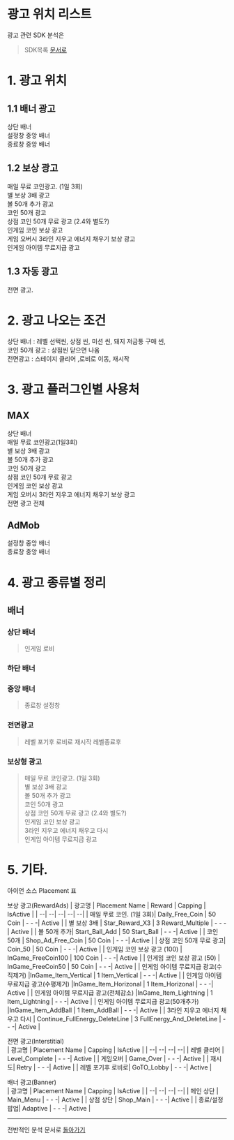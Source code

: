 광고 위치 리스트
=============================
광고 관련 SDK 분석은
> SDK목록 [문서로](/리스트/SDK_목록.md) 

# 1. 광고 위치
## 1.1 배너 광고
 상단 배너  
 설정창 중앙 배너  
 종료창 중앙 배너  
## 1.2 보상 광고
매일 무료 코인광고. (1일 3회)   
별 보상 3배 광고  
볼 50개 추가 광고  
코인 50개 광고  
상점 코인 50개 무료 광고 (2.4와 별도?)  
인게임 코인 보상 광고  
게임 오버시 3라인 지우고 에너지 채우기 보상 광고  
인게임 아이템 무료지급 광고
## 1.3 자동 광고
전면 광고.  

# 2. 광고 나오는 조건
상단 배너 : 레벨 선택씬, 상점 씬, 미션 씬, 돼지 저금통 구매 씬,  
코인 50개 광고 : 상점씬 닫으면 나옴  
전면광고 : 스테이지 클리어 ,로비로 이동, 재시작 

# 3. 광고 플러그인별 사용처
## MAX
상단 배너  
매일 무료 코인광고(1일3회)  
별 보상 3배 광고  
볼 50개 추가 광고  
코인 50개 광고  
상점 코인 50개 무료 광고  
인게임 코인 보상 광고  
게임 오버시 3라인 지우고 에너지 채우기 보상 광고  
전면 광고 전체  

## AdMob  
설정창 중앙 배너  
종료창 중앙 배너  


# 4. 광고 종류별 정리

## 배너
### 상단 배너
>   인게임
>   로비
### 하단 배너
### 중앙 배너
>   종료창
>   설정창
### 전면광고
>   레벨 포기후 로비로
>   재시작
>   레벨종료후
### 보상형 광고
>   매일 무료 코인광고. (1일 3회)   
>   별 보상 3배 광고  
>   볼 50개 추가 광고  
>   코인 50개 광고  
>   상점 코인 50개 무료 광고 (2.4와 별도?)    
>   인게임 코인 보상 광고    
>   3라인 지우고 에너지 채우고 다시  
>   인게임 아이템 무료지급 광고  
 
 # 5. 기타.
 아이언 소스 Placement 표  

보상 광고(RewardAds) 
| 광고명 | Placement Name | Reward | Capping | IsActive |
| --| --| --| --| --|
| 매일 무료 코인. (1일 3회)| Daily_Free_Coin | 50 Coin | - - -| Active |
| 별 보상 3배  | Star_Reward_X3 | 3 Reward_Multiple | - - -| Active |
| 볼 50개 추가| Start_Ball_Add | 50 Start_Ball | - - -| Active |
| 코인 50개 | Shop_Ad_Free_Coin | 50 Coin | - - -| Active |
| 상점 코인 50개 무료 광고| Coin_50 | 50 Coin | - - -| Active |
| 인게임 코인 보상 광고 (100) | InGame_FreeCoin100 | 100 Coin | - - -| Active |
| 인게임 코인 보상 광고 (50) | InGame_FreeCoin50 | 50 Coin | - - -| Active |
| 인게임 아이템 무료지급 광고(수직제거) |InGame_Item_Vertical | 1 Item_Vertical | - - -| Active |
| 인게임 아이템 무료지급 광고(수평제거) |InGame_Item_Horizonal | 1 Item_Horizonal | - - -| Active |
| 인게임 아이템 무료지급 광고(전체감소) |InGame_Item_Lightning | 1 Item_Lightning | - - -| Active |
| 인게임 아이템 무료지급 광고(50개추가) |InGame_Item_AddBall | 1 Item_AddBall | - - -| Active |
| 3라인 지우고 에너지 채우고 다시 | Continue_FullEnergy_DeleteLine | 3 FullEnergy_And_DeleteLine | - - -| Active |


전면 광고(Interstitial)  
| 광고명 | Placement Name | Capping | IsActive |
| --| --| --| --|
| 레벨 클리어 | Level_Complete |  - - -| Active |
| 게임오버 | Game_Over |  - - -| Active |
| 재시도| Retry |  - - -| Active |
| 레벨 포기후 로비로| GoTO_Lobby  | - - -| Active |


배너 광고(Banner)  
| 광고명 | Placement Name | Capping | IsActive |
| --| --| --| --|
| 메인 상단 | Main_Menu |  - - -| Active |
| 상점 상단 | Shop_Main |  - - -| Active |
| 종료/설정 팝업| Adaptive |  - - -| Active |





*****

전반적인 분석 문서로 [돌아가기](/전반적인_분석.md)

